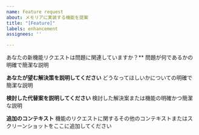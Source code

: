 ```yaml
---
name: Feature request
about: メモリアに実装する機能を提案
title: "[Feature]"
labels: enhancement
assignees: ''

---
```


あなたの新機能リクエストは問題に関連していますか？**
問題が何であるかの明確で簡潔な説明

**あなたが望む解決策を説明してください**
どうなってほしいかについての明確で簡潔な説明

**検討した代替案を説明してください**
検討した解決案または機能の明確かつ簡潔な説明

**追加のコンテキスト**
機能のリクエストに関するその他のコンテキストまたはスクリーンショットをここに追加してください
